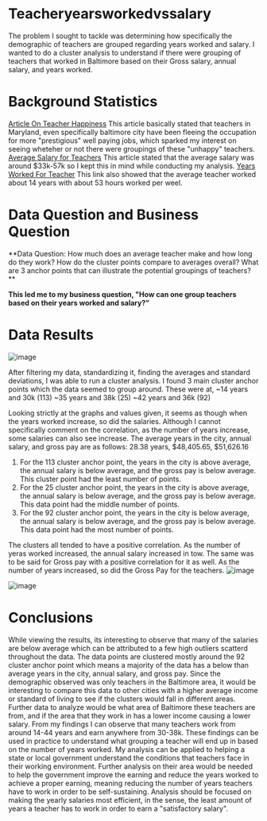 # Teacheryearsworkedvssalary
The problem I sought to tackle was determining how specifically the demographic of teachers are grouped regarding years worked and salary. I wanted to do a cluster analysis to understand if there were grouping of teachers that worked in Baltimore based on their Gross salary, annual salary, and years worked.

# Background Statistics
[Article On Teacher Happiness](https://www.baltimoresun.com/education/bs-md-teacher-turnover-20190903-fk72wh2w4vbcfiyxwprhdxzvzy-story.html)
This article basically stated that teachers in Maryland, even specifically baltimore city have been fleeing the occupation for more "prestigious" well paying jobs, which sparked my interest on seeing wheteher or not there were groupings of these "unhappy" teachers. 
[Average Salary for Teachers](https://www.glassdoor.com/Salaries/baltimore-teacher-salary-SRCH_IL.0,9_IM63_KO10,17.htm)
This article stated that the average salary was around $33k-57k so I kept this in mind while conducting my analysis. 
[Years Worked For Teacher](https://www.nea.org/advocating-for-change/new-from-nea/who-average-us-teacher)
This link also showed that the average teacher worked about 14 years with about 53 hours worked per weel.
# Data Question and Business Question
**Data Question: How much does an average teacher make and how long do they work?
How do the cluster points compare to averages overall?
What are 3 anchor points that can illustrate the potential groupings of teachers?
**

**This led me to my business question, "How can one group teachers based on their years worked and salary?"**

# Data Results
![image](https://user-images.githubusercontent.com/78445017/111937758-d05aa780-8a9e-11eb-99f9-16bb4a2d5a61.png)

After filtering my data, standardizing it, finding the averages and standard deviations, I was able to run a cluster analysis. I found 3 main cluster anchor points which the data seemed to group around. These were at,
~14 years and 30k (113)
~35 years and 38k (25)
~42 years and 36k (92)

Looking strictly at the graphs and values given, it seems as though when the years worked increase, so did the salaries. Although I cannot specifically comment on the correlation, as the number of years increase, some salaries can also see increase. The average years in the city, annual salary, and gross pay are as follows:
28.38 years, $48,405.65, $51,626.16



1. For the 113 cluster anchor point, the years in the city is above average, the annual salary is below average, and the gross pay is below average. This cluster point had the least number of points. 
2. For the 25 cluster anchor point, the years in the city is above average, the annual salary is below average, and the gross pay is below average. This data point had the middle number of points.
3. For the 92 cluster anchor point, the years in the city is below average, the annual salary is below average, and the gross pay is below average. This data point had the most number of points.

The clusters all tended to have a positive correlation. As the number of yeras worked increased, the annual salary increased in tow. The same was to be said for Gross pay with a positive correlation for it as well. As the number of years increased, so did the Gross Pay for the teachers.
![image](https://user-images.githubusercontent.com/78445017/111937956-4828d200-8a9f-11eb-95d0-d0c8a2615547.png)

![image](https://user-images.githubusercontent.com/78445017/111937874-20d20500-8a9f-11eb-979d-77c2631b8bb3.png)

# Conclusions
While viewing the results, its interesting to observe that many of the salaries are below average which can be attributed to a few high outliers scatterd throughout the data. The data points are clustered mostly around the 92 cluster anchor point which means a majority of the data has a below than average years in the city, annual salary, and gross pay. Since the demographic observed was only teachers in the Baltimore area, it would be interesting to compare this data to other cities with a higher average income or standard of living to see if the clusters would fall in different areas. Further data to analyze would be what area of Baltimore these teachers are from, and if the area that they work in has a lower income causing a lower salary. 
From my findings I can observe that many teachers work from around 14-44 years and earn anywhere from 30-38k. These findings can be used in practice to understand what grouping a teacher will end up in based on the number of years worked. My analysis can be applied to helping a state or local government understand the conditions that teachers face in their working environment. Further analysis on their area would be needed to help the government improve the earning and reduce the years worked to achieve a proper earning, meaning reducing the number of years teachers have to work in order to be self-sustaining. Analysis should be focused on making the yearly salaries most efficient, in the sense, the least amount of years a teacher has to work in order to earn a "satisfactory salary".
